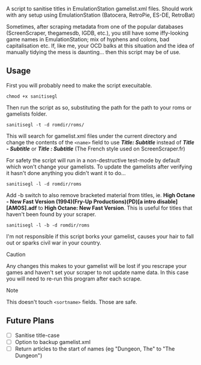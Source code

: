 A script to sanitise titles in EmulationStation gamelist.xml files. Should work with any setup using EmulationStation (Batocera, RetroPie, ES-DE, RetroBat)

Sometimes, after scraping metadata from one of the popular databases (ScreenScraper, thegamesdb, IGDB, etc.), you still have some iffy-looking game names in EmulationStation; mix of hyphens and colons, bad capitalisation etc. If, like me, your OCD balks at this situation and the idea of manually tidying the mess is daunting... then this script may be of use.

## Usage ##

First you will probably need to make the script execuitable.

```
chmod +x sanitisegl
```

Then run the script as so, substituting the path for the path to your roms or gamelists folder.

```
sanitisegl -t -d romdir/roms/
```

This will search for gamelist.xml files under the current directory and change the contents of the `<name>` field to use ***Title: Subtitle*** instead of ***Title - Subtitle*** or ***Title : Subtitle*** (The French style used on ScreenScraper.fr)

For safety the script will run in a non-destructive test-mode by default which won't change your gamelists. To update the gamelists after verifying it hasn't done anything you didn't want it to do...

```
sanitisegl -l -d romdir/roms
```

Add -b switch to also remove bracketed material from titles, ie. **High Octane - New Fast Version (1994)(Fry-Up Productions)(PD)[a intro disable][AMOS].adf** to **High Octane: New Fast Version**. This is useful for titles that haven't been found by your scraper.

```
sanitisegl -l -b -d romdir/roms
```

I'm not responsible if this script borks your gamelist, causes your hair to fall out or sparks civil war in your country.

> [!CAUTION]
> Any changes this makes to your gamelist will be lost if you rescrape your games and haven't set your scraper to not update name data. In this case you will need to re-run this program after each scrape.

> [!NOTE]
> This doesn't touch `<sortname>` fields. Those are safe.

## Future Plans ##

- [ ] Sanitise title-case
- [ ] Option to backup gamelist.xml
- [ ] Return articles to the start of names (eg "Dungeon, The" to "The Dungeon")
